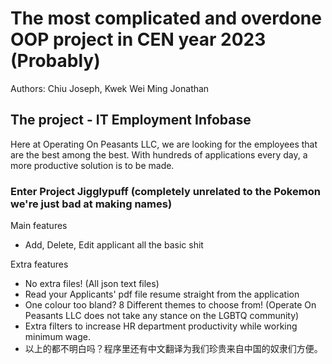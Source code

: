 # The most complicated and overdone OOP project in CEN year 2023 (Probably)
Authors: Chiu Joseph, Kwek Wei Ming Jonathan

## The project - IT Employment Infobase
Here at Operating On Peasants LLC, we are looking for the employees that are the best among the best. With hundreds of applications every day, a more productive solution is to be made.
### Enter Project Jigglypuff (completely unrelated to the Pokemon we're just bad at making names)
Main features
- Add, Delete, Edit applicant all the basic shit



Extra features
- No extra files! (All json text files)
- Read your Applicants' pdf file resume straight from the application
- One colour too bland? 8 Different themes to choose from! (Operate On Peasants LLC does not take any stance on the LGBTQ community)
- Extra filters to increase HR department productivity while working minimum wage.
- 以上的都不明白吗？程序里还有中文翻译为我们珍贵来自中国的奴隶们方便。


